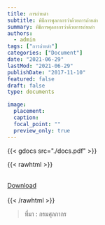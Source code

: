 ```yaml
---
title: การถ่ายลำ
subtitle: พิธีการศุลกากรว่าด้วยการถ่ายลำ
summary: พิธีการศุลกากรว่าด้วยการถ่ายลำ
authors:
  - admin
tags: ["การถ่ายลำ"]
categories: ["Document"]
date: "2021-06-29"
lastMod: "2021-06-29"
publishDate: "2017-11-10"
featured: false
draft: false
type: documents

image:
  placement:
  caption:
  focal_point: ""
  preview_only: true
---
```




{{< gdocs src="./docs.pdf" >}}

{{< rawhtml >}}
<br>

<br>
<div class="article-tags">
<a class="badge badge-danger" href="./docs.pdf" target="_blank" id="download_files_new">Download</a> 
</div>
<br>
{{< /rawhtml >}}

> ที่มา : กรมศุลกากร
